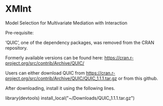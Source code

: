 # XMInt
Model Selection for Multivariate Mediation with Interaction


Pre-requisite: 

‘QUIC’, one of the dependency packages, was removed from the CRAN repository. 

Formerly available versions can be found here: https://cran.r-project.org/src/contrib/Archive/QUIC/

Users can either download QUIC from  https://cran.r-project.org/src/contrib/Archive/QUIC/QUIC_1.1.1.tar.gz or from this github. 

After downloading, install it using the following lines. 

library(devtools)
install_local("~/Downloads/QUIC_1.1.1.tar.gz")

